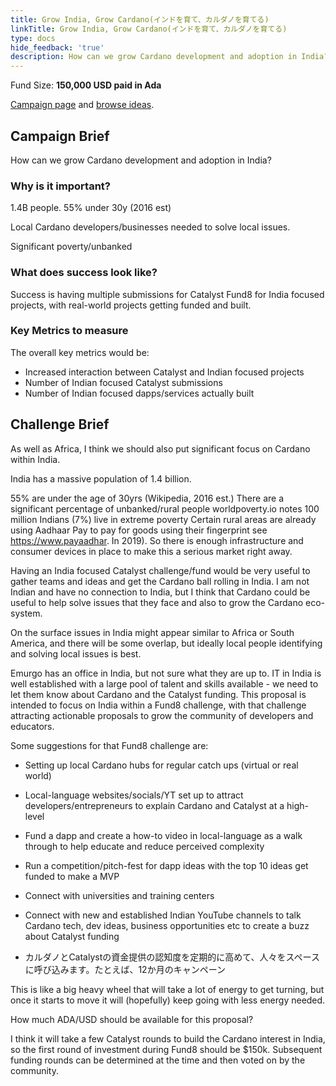 ```yaml
---
title: Grow India, Grow Cardano(インドを育て、カルダノを育てる)
linkTitle: Grow India, Grow Cardano(インドを育て、カルダノを育てる)
type: docs
hide_feedback: 'true'
description: How can we grow Cardano development and adoption in India?
---
```


Fund Size: **150,000 USD paid in Ada**

[Campaign page](https://cardano.ideascale.com/c/idea/381216) and [browse ideas]().

## Campaign Brief

How can we grow Cardano development and adoption in India?

### Why is it important?

1.4B people. 55% under 30y (2016 est)

Local Cardano developers/businesses needed to solve local issues.

Significant poverty/unbanked

### What does success look like?

Success is having multiple submissions for Catalyst Fund8 for India focused projects, with real-world projects getting funded and built.

### Key Metrics to measure

The overall key metrics would be:

- Increased interaction between Catalyst and Indian focused projects
- Number of Indian focused Catalyst submissions
- Number of Indian focused dapps/services actually built

## Challenge Brief

As well as Africa, I think we should also put significant focus on Cardano within India.

India has a massive population of 1.4 billion.

55% are under the age of 30yrs (Wikipedia, 2016 est.) There are a significant percentage of unbanked/rural people worldpoverty.io notes 100 million Indians (7%) live in extreme poverty Certain rural areas are already using Aadhaar Pay to pay for goods using their fingerprint see https://www.payaadhar. In 2019). So there is enough infrastructure and consumer devices in place to make this a serious market right away.

Having an India focused Catalyst challenge/fund would be very useful to gather teams and ideas and get the Cardano ball rolling in India. I am not Indian and have no connection to India, but I think that Cardano could be useful to help solve issues that they face and also to grow the Cardano eco-system.

On the surface issues in India might appear similar to Africa or South America, and there will be some overlap, but ideally local people identifying and solving local issues is best.

Emurgo has an office in India, but not sure what they are up to. IT in India is well established with a large pool of talent and skills available - we need to let them know about Cardano and the Catalyst funding. This proposal is intended to focus on India within a Fund8 challenge, with that challenge attracting actionable proposals to grow the community of developers and educators.

Some suggestions for that Fund8 challenge are:

- Setting up local Cardano hubs for regular catch ups (virtual or real world)

- Local-language websites/socials/YT set up to attract developers/entrepreneurs to explain Cardano and Catalyst at a high-level

- Fund a dapp and create a how-to video in local-language as a walk through to help educate and reduce perceived complexity

- Run a competition/pitch-fest for dapp ideas with the top 10 ideas get funded to make a MVP

- Connect with universities and training centers

- Connect with new and established Indian YouTube channels to talk Cardano tech, dev ideas, business opportunities etc to create a buzz about Catalyst funding

- カルダノとCatalystの資金提供の認知度を定期的に高めて、人々をスペースに呼び込みます。たとえば、12か月のキャンペーン

This is like a big heavy wheel that will take a lot of energy to get turning, but once it starts to move it will (hopefully) keep going with less energy needed.

How much ADA/USD should be available for this proposal?

I think it will take a few Catalyst rounds to build the Cardano interest in India, so the first round of investment during Fund8 should be $150k. Subsequent funding rounds can be determined at the time and then voted on by the community.
